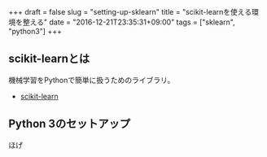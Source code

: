 +++
draft = false
slug = "setting-up-sklearn"
title = "scikit-learnを使える環境を整える"
date = "2016-12-21T23:35:31+09:00"
tags = ["sklearn", "python3"]
+++

## scikit-learnとは
機械学習をPythonで簡単に扱うためのライブラリ。

* [scikit-learn](http://scikit-learn.org/stable/)

## Python 3のセットアップ
ほげ